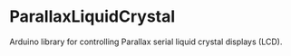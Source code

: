 ParallaxLiquidCrystal
=====================

Arduino library for controlling Parallax serial liquid crystal displays (LCD).